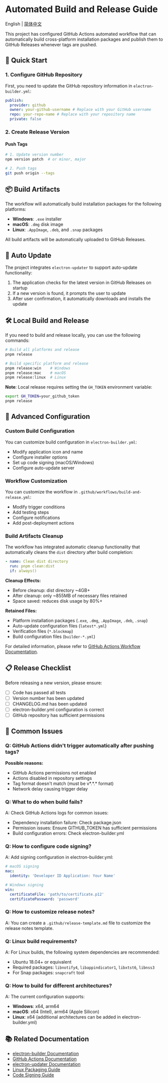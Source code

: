 # Automated Build and Release Guide

English | [简体中文](./auto-release.md)

This project has configured GitHub Actions automated workflow that can automatically build cross-platform installation packages and publish them to GitHub Releases whenever tags are pushed.

## 🚀 Quick Start

### 1. Configure GitHub Repository

First, you need to update the GitHub repository information in `electron-builder.yml`:

```yaml
publish:
  provider: github
  owner: your-github-username # Replace with your GitHub username
  repo: your-repo-name # Replace with your repository name
  private: false
```

### 2. Create Release Version

#### Push Tags

```bash
# 1. Update version number
npm version patch  # or minor, major

# 2. Push tags
git push origin --tags
```

## 📦 Build Artifacts

The workflow will automatically build installation packages for the following platforms:

- **Windows**: `.exe` installer
- **macOS**: `.dmg` disk image
- **Linux**: `.AppImage`, `.deb`, and `.snap` packages

All build artifacts will be automatically uploaded to GitHub Releases.

## 🔄 Auto Update

The project integrates `electron-updater` to support auto-update functionality:

1. The application checks for the latest version in GitHub Releases on startup
2. If a new version is found, it prompts the user to update
3. After user confirmation, it automatically downloads and installs the update

## 🛠️ Local Build and Release

If you need to build and release locally, you can use the following commands:

```bash
# Build all platforms and release
pnpm release

# Build specific platform and release
pnpm release:win    # Windows
pnpm release:mac    # macOS
pnpm release:linux  # Linux
```

**Note**: Local release requires setting the `GH_TOKEN` environment variable:

```bash
export GH_TOKEN=your_github_token
pnpm release
```

## 🔧 Advanced Configuration

### Custom Build Configuration

You can customize build configuration in `electron-builder.yml`:

- Modify application icon and name
- Configure installer options
- Set up code signing (macOS/Windows)
- Configure auto-update server

### Workflow Customization

You can customize the workflow in `.github/workflows/build-and-release.yml`:

- Modify trigger conditions
- Add testing steps
- Configure notifications
- Add post-deployment actions

### Build Artifacts Cleanup

The workflow has integrated automatic cleanup functionality that automatically cleans the `dist` directory after build completion:

```yaml
- name: Clean dist directory
  run: pnpm clean:dist
  if: always()
```

**Cleanup Effects:**

- Before cleanup: dist directory ~4GB+
- After cleanup: only ~855MB of necessary files retained
- Space saved: reduces disk usage by 80%+

**Retained Files:**

- Platform installation packages (`.exe`, `.dmg`, `.AppImage`, `.deb`, `.snap`)
- Auto-update configuration files (`latest*.yml`)
- Verification files (`*.blockmap`)
- Build configuration files (`builder-*.yml`)

For detailed information, please refer to [GitHub Actions Workflow Documentation](./github-workflows-readme.en.md).

## 📋 Release Checklist

Before releasing a new version, please ensure:

- [ ] Code has passed all tests
- [ ] Version number has been updated
- [ ] CHANGELOG.md has been updated
- [ ] electron-builder.yml configuration is correct
- [ ] GitHub repository has sufficient permissions

## 🐛 Common Issues

### Q: GitHub Actions didn't trigger automatically after pushing tags?

**Possible reasons:**

- GitHub Actions permissions not enabled
- Actions disabled in repository settings
- Tag format doesn't match (must be v*.*.\* format)
- Network delay causing trigger delay

### Q: What to do when build fails?

A: Check GitHub Actions logs for common issues:

- Dependency installation failure: Check package.json
- Permission issues: Ensure GITHUB_TOKEN has sufficient permissions
- Build configuration errors: Check electron-builder.yml

### Q: How to configure code signing?

A: Add signing configuration in electron-builder.yml:

```yaml
# macOS signing
mac:
  identity: 'Developer ID Application: Your Name'

# Windows signing
win:
  certificateFile: 'path/to/certificate.p12'
  certificatePassword: 'password'
```

### Q: How to customize release notes?

A: You can create a `.github/release-template.md` file to customize the release notes template.

### Q: Linux build requirements?

A: For Linux builds, the following system dependencies are recommended:

- Ubuntu 18.04+ or equivalent
- Required packages: `libnotify4`, `libappindicator1`, `libxtst6`, `libnss3`
- For Snap packages: `snapcraft` tool

### Q: How to build for different architectures?

A: The current configuration supports:

- **Windows**: x64, arm64
- **macOS**: x64 (Intel), arm64 (Apple Silicon)
- **Linux**: x64 (additional architectures can be added in electron-builder.yml)

## 📚 Related Documentation

- [electron-builder Documentation](https://www.electron.build/)
- [GitHub Actions Documentation](https://docs.github.com/en/actions)
- [electron-updater Documentation](https://www.electron.build/auto-update)
- [Linux Packaging Guide](https://www.electron.build/configuration/linux)
- [Code Signing Guide](https://www.electron.build/code-signing)
